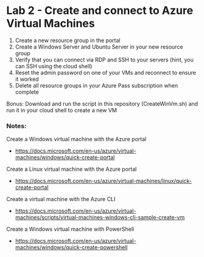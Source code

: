 # Lab 2 - Create and connect to Azure Virtual Machines

1. Create a new resource group in the portal
2. Create a Windows Server and Ubuntu Server in your new resource group
3. Verify that you can connect via RDP and SSH to your servers (hint, you can SSH using the cloud shell)
4. Reset the admin password on one of your VMs and reconnect to ensure it worked
5. Delete all resource groups in your Azure Pass subscription when complete

Bonus: Download and run the script in this repository (CreateWinVm.sh) and run it in your cloud shell to create a new VM

### Notes:

Create a Windows virtual machine with the Azure portal
* https://docs.microsoft.com/en-us/azure/virtual-machines/windows/quick-create-portal

Create a Linux virtual machine with the Azure portal
* https://docs.microsoft.com/en-us/azure/virtual-machines/linux/quick-create-portal

Create a virtual machine with the Azure CLI
* https://docs.microsoft.com/en-us/azure/virtual-machines/scripts/virtual-machines-windows-cli-sample-create-vm

Create a Windows virtual machine with PowerShell
* https://docs.microsoft.com/en-us/azure/virtual-machines/windows/quick-create-powershell
